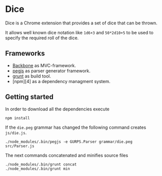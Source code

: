 Dice
====

Dice is a Chrome extension that provides a set of dice that can be thrown.

It allows well known dice notation like `1d6+3` and `50*2d10+5` to be
used to specify the required roll of the dice.

Frameworks
----------

* [Backbone][1] as MVC-framework.
* [pegjs][2] as parser generator framework.
* [grunt][3] as build tool.
* [npm][4] as a dependency managment system.

Getting started
---------------

In order to download all the dependencies execute

    npm install

If the `die.peg` grammar has changed the following command
creates `js/die.js`.

    ./node_modules/.bin/pegjs -e GURPS.Parser grammar/die.peg src/Parser.js 

The next commands concatenated and minifies source files

    ./node_modules/.bin/grunt concat
    ./node_modules/.bin/grunt min

[1]: http://backbonejs.org/
[2]: http://pegjs.majda.cz/
[3]: http://gruntjs.com/